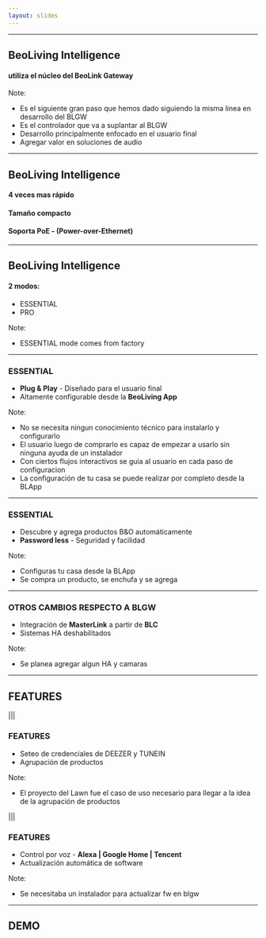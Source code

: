 ```yaml
---
layout: slides
---
```


[comment]: <> (For a new horizontal slide use: \n----\n)
[comment]: <> (For a new vertical slide use: \n|||n)
[comment]: <> (To write slide notes uses \nNote:)

<!-- .slide: data-background-image="bli.jpg" data-background-opacity=.1 -->

----
## BeoLiving Intelligence

#### utiliza el núcleo del BeoLink Gateway <!-- .element: class="fragment" data-fragment-index="2" -->


Note:
- Es el siguiente gran paso que hemos dado siguiendo la misma linea en desarrollo del BLGW
- Es el controlador que va a suplantar al BLGW
- Desarrollo principalmente enfocado en el usuario final
- Agregar valor en soluciones de audio

----
## BeoLiving Intelligence

#### 4 veces mas rápido <!-- .element: class="fragment" data-fragment-index="2" -->
#### Tamaño compacto <!-- .element: class="fragment" data-fragment-index="3" -->
#### Soporta PoE - (Power-over-Ethernet) <!-- .element: class="fragment" data-fragment-index="4" -->

----
## BeoLiving Intelligence

#### 2 modos:

- ESSENTIAL
- PRO

Note:
+ ESSENTIAL mode comes from factory

----
### ESSENTIAL

- **Plug & Play** - Diseñado para el usuario final  
- Altamente configurable desde la **BeoLiving App**

Note:
+ No se necesita ningun conocimiento técnico para instalarlo y configurarlo
+ El usuario luego de comprarlo es capaz de empezar a usarlo sin ninguna ayuda de un instalador
+ Con ciertos flujos interactivos se guia al usuario en cada paso de configuracion
+ La configuración de tu casa se puede realizar por completo desde la BLApp

----
### ESSENTIAL

- Descubre y agrega productos B&O automáticamente
- **Password less** - Seguridad y facilidad                     

Note:
- Configuras tu casa desde la BLApp
- Se compra un producto, se enchufa y se agrega

----
### OTROS CAMBIOS RESPECTO A BLGW

- Integración de **MasterLink** a partir de **BLC**
- Sistemas HA deshabilitados

Note:
+ Se planea agregar algun HA y camaras

----
## FEATURES

|||
### FEATURES

+ Seteo de credenciales de DEEZER y TUNEIN
+ Agrupación de productos

Note:
+ El proyecto del Lawn fue el caso de uso necesario para llegar a la idea de la agrupación de productos

|||
### FEATURES

+ Control por voz - **Alexa | Google Home | Tencent**
+ Actualización automática de software

Note:
+ Se necesitaba un instalador para actualizar fw en blgw

----
## DEMO
